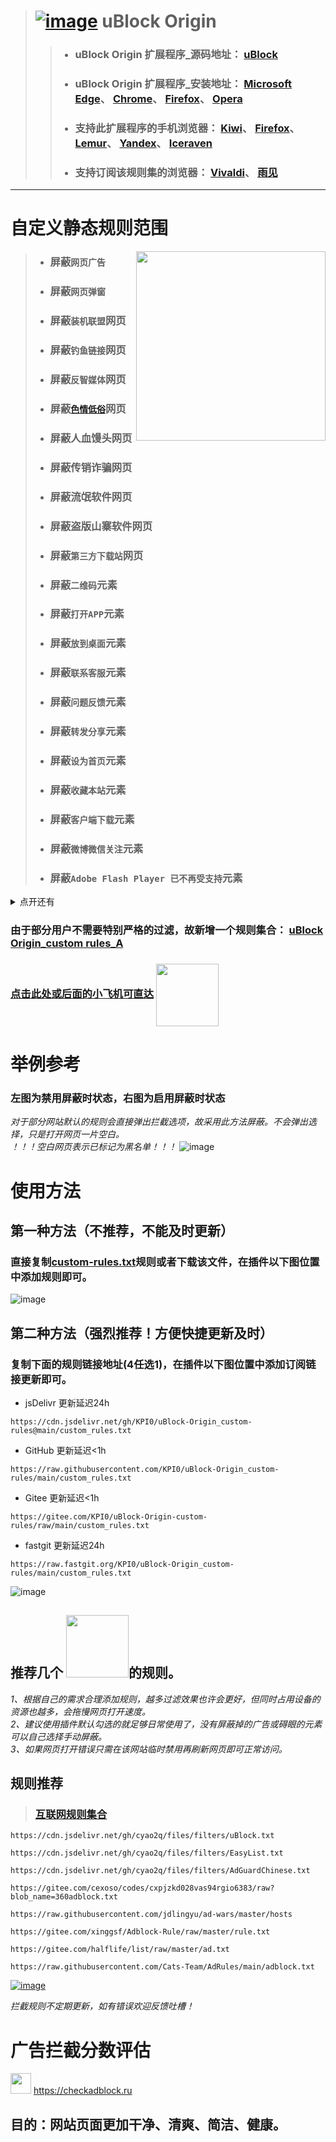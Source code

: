 > # [![image](https://github.com/KPI0/uBlock-Origin_custom-rules/blob/main/images/uBlock%20Origin_logo.png)](https://github.com/gorhill/uBlock/) uBlock Origin
> > - ### uBlock Origin 扩展程序_源码地址：   [uBlock](https://github.com/gorhill/uBlock/)
> > - ### uBlock Origin 扩展程序_安装地址：   [Microsoft Edge](https://microsoftedge.microsoft.com/addons/detail/ublock-origin/odfafepnkmbhccpbejgmiehpchacaeak/)、                      [Chrome](https://chrome.google.com/webstore/detail/ublock-origin/cjpalhdlnbpafiamejdnhcphjbkeiagm/)、                                                                             [Firefox](https://addons.mozilla.org/zh-CN/firefox/addon/ublock-origin/)、                                                                                                       [Opera](https://addons.opera.com/zh-cn/extensions/details/ublock/)
> > - ### 支持此扩展程序的手机浏览器：   [Kiwi](https://kiwibrowser.com/)、    [Firefox](https://www.firefox.com.cn/)、           [Lemur](https://lemurbrowser.com)、      [Yandex](https://browser.yandex.com/)、    [Iceraven](https://github.com/fork-maintainers/iceraven-browser)  
> > - ### 支持订阅该规则集的浏览器：  [Vivaldi](https://vivaldi.com/)、   [雨见](https://club.yujianweb.cn/index.php/archives/13/)

----

# 自定义静态规则范围
[<img align="right" src="https://github.com/KPI0/uBlock-Origin_custom-rules/blob/main/images/AnimatedEmojies-512px-59_31019989245786.gif" width="303px" />](https://www.360.cn/)

> - ### 屏蔽`网页广告`
> - ### 屏蔽`网页弹窗`
> - ### 屏蔽`装机联盟`网页
> - ### 屏蔽`钓鱼链接`网页
> - ### 屏蔽`反智媒体`网页
> - ### 屏蔽[`色情低俗`](https://raw.githubusercontent.com/KPI0/uBlock-Origin_custom-rules/main/Website/sex)网页
> - ### 屏蔽人血馒头网页
> - ### 屏蔽传销诈骗网页
> - ### 屏蔽流氓软件网页
> - ### 屏蔽盗版山寨软件网页
> - ### 屏蔽`第三方下载站`网页
> - ### 屏蔽`二维码`元素
> - ### 屏蔽`打开APP`元素
> - ### 屏蔽`放到桌面`元素
> - ### 屏蔽`联系客服`元素
> - ### 屏蔽`问题反馈`元素
> - ### 屏蔽`转发分享`元素
> - ### 屏蔽`设为首页`元素
> - ### 屏蔽`收藏本站`元素
> - ### 屏蔽`客户端下载`元素
> - ### 屏蔽`微博微信关注`元素
> - ### 屏蔽`Adobe Flash Player 已不再受支持`元素


<details>
  <summary>点开还有</summary>
1、除以上列举的几点外还屏蔽了网页上某些不必要的元素，极大简化网站页面。  
  
2、某安全卫士调教一下就可以使用了，考虑到它某些方面比较强，暂未将它标记为流氓软件。
3、某些优质的网站论坛靠广告费生存维护但不屏蔽违背了写这个集合的初衷向站长说一声抱歉，建议大家在该网站上禁用广告拦截以支持网站的长久运行。
</details>



### 由于部分用户不需要特别严格的过滤，故新增一个规则集合：  [uBlock Origin_custom rules_A](https://raw.githubusercontent.com/KPI0/uBlock-Origin_custom-rules/main/A/custom_rules_A.txt)
### [点击此处或后面的小飞机可直达](https://github.com/KPI0/uBlock-Origin_custom-rules/tree/main/A) [<img align="center" src="https://github.com/KPI0/uBlock-Origin_custom-rules/blob/main/images/dcb840b6b74f03361e5cc1c5a57a6c57.gif" width="100px" />](https://github.com/KPI0/uBlock-Origin_custom-rules/tree/main/A)

# 举例参考
### 左图为禁用屏蔽时状态，右图为启用屏蔽时状态
*对于部分网站默认的规则会直接弹出拦截选项，故采用此方法屏蔽。不会弹出选择，只是打开网页一片空白。*  
*！！！空白网页表示已标记为黑名单！！！*
![image](https://github.com/KPI0/uBlock-Origin_custom-rules/blob/main/images/kk.png)
# 使用方法

## 第一种方法（不推荐，不能及时更新）
### 直接复制[custom-rules.txt](https://raw.githubusercontent.com/KPI0/uBlock-Origin_custom-rules/main/custom_rules.txt)规则或者下载该文件，在插件以下图位置中添加规则即可。
![image](https://github.com/KPI0/uBlock-Origin_custom-rules/blob/main/images/Snipaste_2022-02-28_18-40-26.png)

## 第二种方法（强烈推荐！方便快捷更新及时）
### 复制下面的规则链接地址(4任选1)，在插件以下图位置中添加订阅链接更新即可。
- jsDelivr 更新延迟24h
```
https://cdn.jsdelivr.net/gh/KPI0/uBlock-Origin_custom-rules@main/custom_rules.txt
``` 
- GitHub   更新延迟<1h
```
https://raw.githubusercontent.com/KPI0/uBlock-Origin_custom-rules/main/custom_rules.txt
```
- Gitee    更新延迟<1h
```
https://gitee.com/KPI0/uBlock-Origin-custom-rules/raw/main/custom_rules.txt
```
- fastgit  更新延迟24h
```
https://raw.fastgit.org/KPI0/uBlock-Origin_custom-rules/main/custom_rules.txt
```

![image](https://github.com/KPI0/uBlock-Origin_custom-rules/blob/main/images/Snipaste_2022-02-28_18-36-37.png)


## 推荐几个 <img align="" src="https://github.com/KPI0/uBlock-Origin_custom-rules/blob/main/images/np.png" width="100px" />的规则。

*1、根据自己的需求合理添加规则，越多过滤效果也许会更好，但同时占用设备的资源也越多，会拖慢网页打开速度。*  
*2、建议使用插件默认勾选的就足够日常使用了，没有屏蔽掉的广告或碍眼的元素可以自己选择手动屏蔽。*  
*3、如果网页打开错误只需在该网站临时禁用再刷新网页即可正常访问。*

## 规则推荐

> ### [互联网规则集合](https://filterlists.com/)
```
https://cdn.jsdelivr.net/gh/cyao2q/files/filters/uBlock.txt
```
```
https://cdn.jsdelivr.net/gh/cyao2q/files/filters/EasyList.txt
```
```
https://cdn.jsdelivr.net/gh/cyao2q/files/filters/AdGuardChinese.txt 
```
```
https://gitee.com/cexoso/codes/cxpjzkd028vas94rgio6383/raw?blob_name=360adblock.txt 
```
```
https://raw.githubusercontent.com/jdlingyu/ad-wars/master/hosts 
```
```
https://gitee.com/xinggsf/Adblock-Rule/raw/master/rule.txt
```
```
https://gitee.com/halflife/list/raw/master/ad.txt
```
```
https://raw.githubusercontent.com/Cats-Team/AdRules/main/adblock.txt
```

[![image](https://github.com/KPI0/uBlock-Origin_custom-rules/blob/main/images/6123c0f805778ed52be6a71a1c023b1e.gif)](https://github.com/KPI0)

*拦截规则不定期更新，如有错误欢迎反馈吐槽！*

# 广告拦截分数评估  

[<img align="bottom" src="https://github.com/KPI0/uBlock-Origin_custom-rules/blob/main/images/logo.c41e6f93.svg" width="33px" />](https://checkadblock.ru/) https://checkadblock.ru

## 目的：网站页面更加干净、清爽、简洁、健康。

